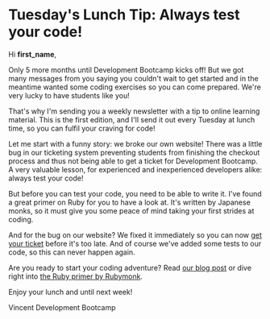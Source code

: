 # Tuesday's Lunch Tip: Always test your code!

Hi **first_name**,

Only 5 more months until Development Bootcamp kicks off! But we got many messages from you saying you couldn't wait to get started and in the meantime wanted some coding exercises so you can come prepared. We're very lucky to have students like you!

That's why I'm sending you a weekly newsletter with a tip to online learning material. This is the first edition, and I'll send it out every Tuesday at lunch time, so you can fulfil your craving for code!

Let me start with a funny story: we broke our own website! There was a little bug in our ticketing system preventing students from finishing the checkout process and thus not being able to get a ticket for Development Bootcamp. A very valuable lesson, for experienced and inexperienced developers alike: always test your code!

But before you can test your code, you need to be able to write it. I've found a great primer on Ruby for you to have a look at. It's written by Japanese monks, so it must give you some peace of mind taking your first strides at coding.

And for the bug on our website? We fixed it immediately so you can now [get your ticket][1] before it's too late. And of course we've added some tests to our code, so this can never happen again.

Are you ready to start your coding adventure? Read [our blog post][2] or dive right into [the Ruby primer by Rubymonk][3].

Enjoy your lunch and until next week!

Vincent
Development Bootcamp

[1]: https://www.developmentbootcamp.nl/tickets
[2]: https://developmentbootcamp.nl/blog/tuesday-lunch-tip-1-always-test-your-code
[3]: https://rubymonk.com/learning/books/1-ruby-primer
